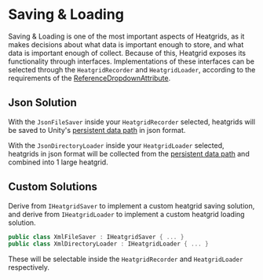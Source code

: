 # Saving & Loading

Saving & Loading is one of the most important aspects of Heatgrids, as it makes decisions about what data is important enough to store, and what data is important enough of collect. Because of this, Heatgrid exposes its functionality through interfaces. Implementations of these interfaces can be selected through the `HeatgridRecorder` and `HeatgridLoader`, according to the requirements of the [ReferenceDropdownAttribute](https://cubusky.github.io/com.cubusky.core/manual/ReferenceDropdownAttribute.html#restrictions).

## Json Solution

With the `JsonFileSaver` inside your `HeatgridRecorder` selected, heatgrids will be saved to Unity's [persistent data path](https://docs.unity3d.com/ScriptReference/Application-persistentDataPath.html) in json format.

With the `JsonDirectoryLoader` inside your `HeatgridLoader` selected, heatgrids in json format will be collected from the [persistent data path](https://docs.unity3d.com/ScriptReference/Application-persistentDataPath.html) and combined into 1 large heatgrid.

## Custom Solutions

Derive from `IHeatgridSaver` to implement a custom heatgrid saving solution, and derive from `IHeatgridLoader` to implement a custom heatgrid loading solution.

```csharp
public class XmlFileSaver : IHeatgridSaver { ... }
public class XmlDirectoryLoader : IHeatgridLoader { ... }
```

These will be selectable inside the `HeatgridRecorder` and `HeatgridLoader` respectively.